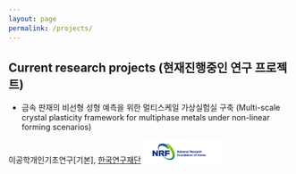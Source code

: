 ```yaml
---
layout: page
permalink: /projects/
---
```


## Current research projects (현재진행중인 연구 프로젝트)

- 금속 판재의 비선형 성형 예측을 위한 멀티스케일 가상실험실 구축
(Multi-scale crystal plasticity framework for multiphase metals under non-linear forming scenarios)

이공학개인기초연구[기본], [한국연구재단](http://www.nrf.re.kr/) <img src='/images/nrf.jpg' width='140'>
